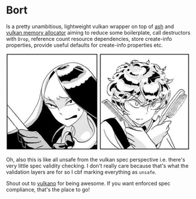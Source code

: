 # Bort

Is a pretty unambitious, lightweight vulkan wrapper on top of [ash](https://github.com/ash-rs/ash) and [vulkan memory allocator](https://github.com/lilly-lizard/bort-vma) aiming to reduce some boilerplate, call destructors with `Drop`, reference count resource dependencies, store create-info properties, provide useful defaults for create-info properties etc.

![Bort under attack](/assets/bort-under-attack.jpg)

Oh, also this is like all unsafe from the vulkan spec perspective i.e. there's very little spec validity checking. I don't really care because that's what the validation layers are for so I cbf marking everything as `unsafe`.

Shout out to [vulkano](https://github.com/vulkano-rs/vulkano) for being awesome. If you want enforced spec compliance, that's the place to go!
